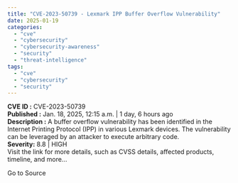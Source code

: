 ```yaml
---
title: "CVE-2023-50739 - Lexmark IPP Buffer Overflow Vulnerability"
date: 2025-01-19
categories: 
  - "cve"
  - "cybersecurity"
  - "cybersecurity-awareness"
  - "security"
  - "threat-intelligence"
tags: 
  - "cve"
  - "cybersecurity"
  - "security"
---
```


**CVE ID :** CVE-2023-50739  
**Published :** Jan. 18, 2025, 12:15 a.m. | 1 day, 6 hours ago  
**Description :** A buffer overflow vulnerability has been identified in the Internet Printing Protocol (IPP) in various Lexmark devices. The vulnerability can be leveraged by an attacker to execute arbitrary code.  
**Severity:** 8.8 | HIGH  
Visit the link for more details, such as CVSS details, affected products, timeline, and more...

Go to Source
